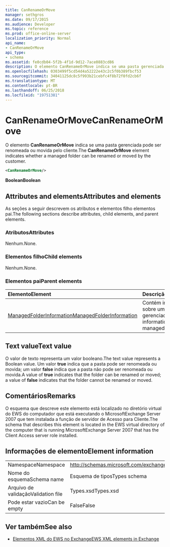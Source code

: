 ```yaml
---
title: CanRenameOrMove
manager: sethgros
ms.date: 09/17/2015
ms.audience: Developer
ms.topic: reference
ms.prod: office-online-server
localization_priority: Normal
api_name:
- CanRenameOrMove
api_type:
- schema
ms.assetid: fe0cdb04-5f2b-4f1d-9d12-7ace0883cd86
description: O elemento CanRenameOrMove indica se uma pasta gerenciada pode ser renomeada ou movida pelo cliente.
ms.openlocfilehash: 0303499f5cd54d4a52222e43c2c5f0b389fbcf53
ms.sourcegitcommit: 34041125dc8c5f993b21cebfc4f8b72f0fd2cb6f
ms.translationtype: MT
ms.contentlocale: pt-BR
ms.lasthandoff: 06/25/2018
ms.locfileid: "19751381"
---
```

# <a name="canrenameormove"></a><span data-ttu-id="e08fc-103">CanRenameOrMove</span><span class="sxs-lookup"><span data-stu-id="e08fc-103">CanRenameOrMove</span></span>

<span data-ttu-id="e08fc-104">O elemento **CanRenameOrMove** indica se uma pasta gerenciada pode ser renomeada ou movida pelo cliente.</span><span class="sxs-lookup"><span data-stu-id="e08fc-104">The **CanRenameOrMove** element indicates whether a managed folder can be renamed or moved by the customer.</span></span> 
  
```xml
<CanRenameOrMove/>
```

 <span data-ttu-id="e08fc-105">**Boolean**</span><span class="sxs-lookup"><span data-stu-id="e08fc-105">**Boolean**</span></span>
## <a name="attributes-and-elements"></a><span data-ttu-id="e08fc-106">Attributes and elements</span><span class="sxs-lookup"><span data-stu-id="e08fc-106">Attributes and elements</span></span>

<span data-ttu-id="e08fc-107">As seções a seguir descrevem os atributos e elementos filho elementos pai.</span><span class="sxs-lookup"><span data-stu-id="e08fc-107">The following sections describe attributes, child elements, and parent elements.</span></span>
  
### <a name="attributes"></a><span data-ttu-id="e08fc-108">Atributos</span><span class="sxs-lookup"><span data-stu-id="e08fc-108">Attributes</span></span>

<span data-ttu-id="e08fc-109">Nenhum.</span><span class="sxs-lookup"><span data-stu-id="e08fc-109">None.</span></span>
  
### <a name="child-elements"></a><span data-ttu-id="e08fc-110">Elementos filho</span><span class="sxs-lookup"><span data-stu-id="e08fc-110">Child elements</span></span>

<span data-ttu-id="e08fc-111">Nenhum.</span><span class="sxs-lookup"><span data-stu-id="e08fc-111">None.</span></span>
  
### <a name="parent-elements"></a><span data-ttu-id="e08fc-112">Elementos pai</span><span class="sxs-lookup"><span data-stu-id="e08fc-112">Parent elements</span></span>

|<span data-ttu-id="e08fc-113">**Elemento**</span><span class="sxs-lookup"><span data-stu-id="e08fc-113">**Element**</span></span>|<span data-ttu-id="e08fc-114">**Descrição**</span><span class="sxs-lookup"><span data-stu-id="e08fc-114">**Description**</span></span>|
|:-----|:-----|
|[<span data-ttu-id="e08fc-115">ManagedFolderInformation</span><span class="sxs-lookup"><span data-stu-id="e08fc-115">ManagedFolderInformation</span></span>](managedfolderinformation.md) <br/> |<span data-ttu-id="e08fc-116">Contém informações sobre uma pasta gerenciada.</span><span class="sxs-lookup"><span data-stu-id="e08fc-116">Contains information about a managed folder.</span></span>  <br/> |
   
## <a name="text-value"></a><span data-ttu-id="e08fc-117">Text value</span><span class="sxs-lookup"><span data-stu-id="e08fc-117">Text value</span></span>

<span data-ttu-id="e08fc-118">O valor de texto representa um valor booleano.</span><span class="sxs-lookup"><span data-stu-id="e08fc-118">The text value represents a Boolean value.</span></span> <span data-ttu-id="e08fc-119">Um valor **true** indica que a pasta pode ser renomeada ou movida; um valor **false** indica que a pasta não pode ser renomeada ou movida.</span><span class="sxs-lookup"><span data-stu-id="e08fc-119">A value of **true** indicates that the folder can be renamed or moved; a value of **false** indicates that the folder cannot be renamed or moved.</span></span> 
  
## <a name="remarks"></a><span data-ttu-id="e08fc-120">Comentários</span><span class="sxs-lookup"><span data-stu-id="e08fc-120">Remarks</span></span>

<span data-ttu-id="e08fc-121">O esquema que descreve este elemento está localizado no diretório virtual do EWS do computador que está executando o MicrosoftExchange Server 2007 que tem instalada a função de servidor de Acesso para Cliente.</span><span class="sxs-lookup"><span data-stu-id="e08fc-121">The schema that describes this element is located in the EWS virtual directory of the computer that is running MicrosoftExchange Server 2007 that has the Client Access server role installed.</span></span>
  
## <a name="element-information"></a><span data-ttu-id="e08fc-122">Informações de elemento</span><span class="sxs-lookup"><span data-stu-id="e08fc-122">Element information</span></span>

|||
|:-----|:-----|
|<span data-ttu-id="e08fc-123">Namespace</span><span class="sxs-lookup"><span data-stu-id="e08fc-123">Namespace</span></span>  <br/> |http://schemas.microsoft.com/exchange/services/2006/types  <br/> |
|<span data-ttu-id="e08fc-124">Nome do esquema</span><span class="sxs-lookup"><span data-stu-id="e08fc-124">Schema name</span></span>  <br/> |<span data-ttu-id="e08fc-125">Esquema de tipos</span><span class="sxs-lookup"><span data-stu-id="e08fc-125">Types schema</span></span>  <br/> |
|<span data-ttu-id="e08fc-126">Arquivo de validação</span><span class="sxs-lookup"><span data-stu-id="e08fc-126">Validation file</span></span>  <br/> |<span data-ttu-id="e08fc-127">Types.xsd</span><span class="sxs-lookup"><span data-stu-id="e08fc-127">Types.xsd</span></span>  <br/> |
|<span data-ttu-id="e08fc-128">Pode estar vazio</span><span class="sxs-lookup"><span data-stu-id="e08fc-128">Can be empty</span></span>  <br/> |<span data-ttu-id="e08fc-129">False</span><span class="sxs-lookup"><span data-stu-id="e08fc-129">False</span></span>  <br/> |
   
## <a name="see-also"></a><span data-ttu-id="e08fc-130">Ver também</span><span class="sxs-lookup"><span data-stu-id="e08fc-130">See also</span></span>



- [<span data-ttu-id="e08fc-131">Elementos XML do EWS no Exchange</span><span class="sxs-lookup"><span data-stu-id="e08fc-131">EWS XML elements in Exchange</span></span>](ews-xml-elements-in-exchange.md)

